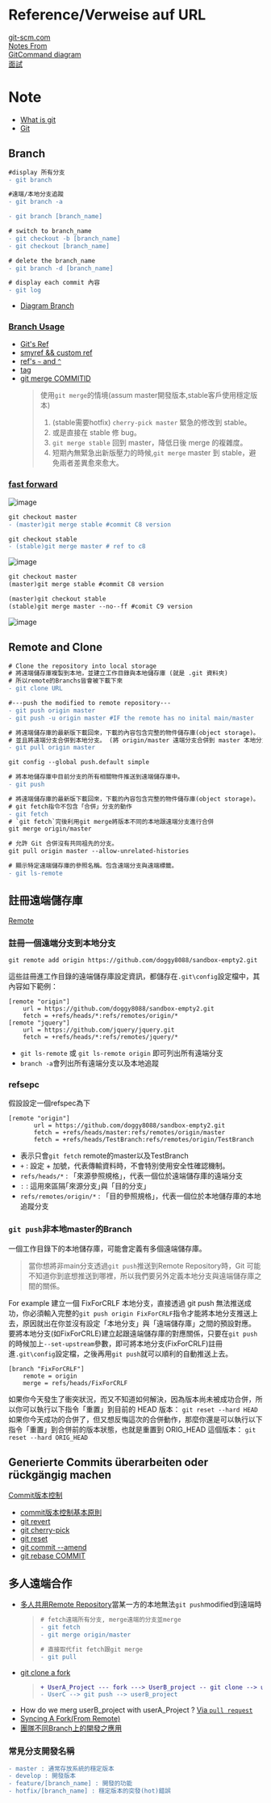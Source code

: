 # Reference/Verweise auf URL

[git-scm.com](https://git-scm.com/book/de/v2)  
[Notes From](https://github.com/doggy8088/Learn-Git-in-30-days/blob/master/zh-tw/README.md)    
[GitCommand diagram](https://marklodato.github.io/visual-git-guide/index-de.html)  
[面試](https://segmentfault.com/a/1190000019315509)  

# Note 

- [What is git](https://git-scm.com/book/zh/v2/%E8%B5%B7%E6%AD%A5-Git-%E6%98%AF%E4%BB%80%E4%B9%88%EF%BC%9F)
- [Git](GitQuickReview.md)

## Branch
```diff
#display 所有分支
- git branch 

#遠端/本地分支追蹤
- git branch -a 

- git branch [branch_name]

# switch to branch_name
- git checkout -b [branch_name]
- git checkout [branch_name]

# delete the branch_name
- git branch -d [branch_name]

# display each commit 內容
- git log
```
- [Diagram Branch](https://git-scm.com/book/zh-tw/v2/%E4%BD%BF%E7%94%A8-Git-%E5%88%86%E6%94%AF-%E5%88%86%E6%94%AF%E5%92%8C%E5%90%88%E4%BD%B5%E7%9A%84%E5%9F%BA%E6%9C%AC%E7%94%A8%E6%B3%95)

### [Branch Usage](BranchUsage.md)
- [Git's Ref](https://github.com/maxwolf621/GitNote/blob/main/BranchUsage.md#%E5%8F%83%E7%85%A7ref%E5%90%8D%E7%A8%B1)  
- [smyref && custom ref](https://github.com/maxwolf621/GitNote/blob/main/BranchUsage.md#symref)
- [ref's `~` and `^` ](https://github.com/maxwolf621/GitNote/blob/main/BranchUsage.md#%E7%9B%B8%E5%B0%8D%E5%90%8D%E7%A8%B1%E8%A1%A8%E7%A4%BA)
- [tag](https://github.com/maxwolf621/GitNote/blob/main/BranchUsage.md#tag)  
- [git merge COMMITID](https://github.com/maxwolf621/GitNote/blob/main/BranchUsage.md#merge)  
  > 使用`git merge`的情境(assum master開發版本,stable客戶使用穩定版本)
  > 1. (stable需要hotfix) `cherry-pick master` 緊急的修改到 stable。
  > 2. 或是直接在 stable 修 bug。
  > 3. `git merge stable` 回到 master，降低日後 merge 的複雜度。
  > 4. 短期內無緊急出新版壓力的時候,`git merge` master 到 stable，避免兩者差異愈來愈大。



### [fast forward](https://medium.com/@fcamel/%E4%BD%95%E6%99%82%E8%A9%B2%E7%94%A8-git-merge-no-ff-d765c3a6bef5)

![image](https://user-images.githubusercontent.com/68631186/127765463-8b5884a8-45f3-475c-b9d7-cbf89198677e.png)
```diff
git checkout master
- (master)git merge stable #commit C8 version

git checkout stable
- (stable)git merge master # ref to c8 
```
![image](https://user-images.githubusercontent.com/68631186/127765603-849ade88-a225-4df0-b23f-202dc6b2689b.png)

```diff
git checkout master
(master)git merge stable #commit C8 version

(master)git checkout stable
(stable)git merge master --no--ff #comit C9 version
```
![image](https://user-images.githubusercontent.com/68631186/127765616-e18bd517-e69c-4984-92fc-f638b12ae27e.png)

## Remote and Clone
```diff
# Clone the repository into local storage
# 將遠端儲存庫複製到本地，並建立工作目錄與本地儲存庫 (就是 .git 資料夾)
# 所以remote的Branchs皆會被下載下來
- git clone URL

#---push the modified to remote repository---
- git push origin master
- git push -u origin master #IF the remote has no inital main/master 

# 將遠端儲存庫的最新版下載回來，下載的內容包含完整的物件儲存庫(object storage)。
# 並且將遠端分支合併到本地分支。 (將 origin/master 遠端分支合併到 master 本地分支)
- git pull origin master

git config --global push.default simple

# 將本地儲存庫中目前分支的所有相關物件推送到遠端儲存庫中。
- git push

# 將遠端儲存庫的最新版下載回來，下載的內容包含完整的物件儲存庫(object storage)。
# git fetch指令不包含「合併」分支的動作
- git fetch
# `git fetch`完後利用git merge將版本不同的本地跟遠端分支進行合併
git merge origin/master

# 允許 Git 合併沒有共同祖先的分支。
git pull origin master --allow-unrelated-histories

# 顯示特定遠端儲存庫的參照名稱。包含遠端分支與遠端標籤。
- git ls-remote
```

## 註冊遠端儲存庫
[Remote](https://github.com/doggy8088/Learn-Git-in-30-days/blob/master/zh-tw/25.md)    

### 註冊一個遠端分支到本地分支
```console
git remote add origin https://github.com/doggy8088/sandbox-empty2.git
```

這些註冊進工作目錄的遠端儲存庫設定資訊，都儲存在`.git\config`設定檔中，其內容如下範例：
```console
[remote "origin"]
	url = https://github.com/doggy8088/sandbox-empty2.git
	fetch = +refs/heads/*:refs/remotes/origin/*
[remote "jquery"]
	url = https://github.com/jquery/jquery.git
	fetch = +refs/heads/*:refs/remotes/jquery/*
```
- `git ls-remote` 或 `git ls-remote origin` 即可列出所有遠端分支
- `branch -a`會列出所有遠端分支以及本地追蹤

### refsepc
假設設定一個refspec為下
```console
[remote "origin"]
       url = https://github.com/doggy8088/sandbox-empty2.git
       fetch = +refs/heads/master:refs/remotes/origin/master
       fetch = +refs/heads/TestBranch:refs/remotes/origin/TestBranch
```
- 表示只會`git fetch` remote的master以及TestBranch
- `+` : 設定 + 加號，代表傳輸資料時，不會特別使用安全性確認機制。
- `refs/heads/*` : 「來源參照規格」，代表一個位於遠端儲存庫的遠端分支
- `:` : 這用來區隔｢來源分支｣與「目的分支」
- `refs/remotes/origin/*` : 「目的參照規格」，代表一個位於本地儲存庫的本地追蹤分支


### `git push`非本地master的Branch
一個工作目錄下的本地儲存庫，可能會定義有多個遠端儲存庫。
> 當你想將非main分支透過`git push`推送到Remote Repository時，Git 可能不知道你到底想推送到哪裡，所以我們要另外定義本地分支與遠端儲存庫之間的關係。

For example 
建立一個 FixForCRLF 本地分支，直接透過 git push 無法推送成功，你必須輸入完整的`git push origin FixForCRLF`指令才能將本地分支推送上去，原因就出在你並沒有設定「本地分支」與「遠端儲存庫」之間的預設對應。
要將本地分支(如FixForCRLE)建立起跟遠端儲存庫的對應關係，只要在`git push`的時候加上`--set-upstream`參數，即可將本地分支(FixForCRLF)註冊進`.git\config`設定檔，之後再用`git push`就可以順利的自動推送上去。  
```console
[branch "FixForCRLF"]
	remote = origin
	merge = refs/heads/FixForCRLF
```

如果你今天發生了衝突狀況，而又不知道如何解決，因為版本尚未被成功合併，所以你可以執行以下指令「重置」到目前的 HEAD 版本：
`git reset --hard HEAD`
如果你今天成功的合併了，但又想反悔這次的合併動作，那麼你還是可以執行以下指令「重置」到合併前的版本狀態，也就是重置到 ORIG_HEAD 這個版本：
`git reset --hard ORIG_HEAD`

## Generierte Commits überarbeiten oder rückgängig machen
[Commit版本控制](commit版本控制.md)  

* [commit版本控制基本原則](https://github.com/maxwolf621/GitNote/blob/main/commit%E7%89%88%E6%9C%AC%E6%8E%A7%E5%88%B6.md#%E7%89%88%E6%9C%AC%E6%8E%A7%E7%AE%A1%E7%9A%84%E5%9F%BA%E6%9C%AC%E5%8E%9F%E5%89%87)  
* [git revert](https://github.com/maxwolf621/GitNote/blob/main/commit%E7%89%88%E6%9C%AC%E6%8E%A7%E5%88%B6.md#git-revert)  
* [git cherry-pick](https://github.com/maxwolf621/GitNote/blob/main/commit%E7%89%88%E6%9C%AC%E6%8E%A7%E5%88%B6.md#git-cherry-pick)
* [git reset](https://github.com/maxwolf621/GitNote/blob/main/commit%E7%89%88%E6%9C%AC%E6%8E%A7%E5%88%B6.md#git-reset-commit_version)
* [git commit --amend](https://github.com/maxwolf621/GitNote/blob/main/commit%E7%89%88%E6%9C%AC%E6%8E%A7%E5%88%B6.md#changing-the-last-commit-git-commit---amend)
* [git rebase COMMIT](https://github.com/maxwolf621/GitNote/blob/main/commit%E7%89%88%E6%9C%AC%E6%8E%A7%E5%88%B6.md#rebase)

## 多人遠端合作
- [多人共用Remote Repository](https://github.com/doggy8088/Learn-Git-in-30-days/blob/master/zh-tw/26.md)當某一方的本地無法`git push`modified到遠端時
	>```diff
	># fetch遠端所有分支, merge遠端的分支並merge
	>- git fetch
	>- git merge origin/master
	>
	># 直接取代fit fetch跟git merge
	>- git pull
	>```
- [git clone a fork](https://github.com/doggy8088/Learn-Git-in-30-days/blob/master/zh-tw/28.md#%E4%BD%BF%E7%94%A8-fork-%E9%81%8E%E7%9A%84-git-%E9%81%A0%E7%AB%AF%E5%84%B2%E5%AD%98%E5%BA%AB)
  > ```diff
  > + UserA_Project --- fork ---> UserB_project -- git clone --> userC
  > - UserC --> git push --> userB_project
  > ```
- How do we merg userB_project with userA_Project ? [Via `pull request`](https://gitbook.tw/chapters/github/pull-request.html)
- [Syncing A Fork(From Remote)](https://gitbook.tw/chapters/github/syncing-a-fork.html)
- [團隊不同Branch上的開發之應用](https://github.com/doggy8088/Learn-Git-in-30-days/blob/master/zh-tw/27.md#%E9%96%8B%E5%A7%8B%E5%90%84%E8%87%AA%E9%80%B2%E8%A1%8C%E4%B8%8D%E5%90%8C%E7%9A%84%E5%88%86%E6%94%AF%E9%96%8B%E7%99%BC)

### 常見分支開發名稱
```diff
- master : 通常存放系統的穩定版本
- develop : 開發版本
- feature/[branch_name] : 開發的功能
- hotfix/[branch_name] : 穩定版本的突發(hot)錯誤 
```
